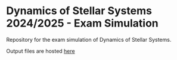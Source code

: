 # Dynamics of Stellar Systems 2024/2025 - Exam Simulation

Repository for the exam simulation of Dynamics of Stellar Systems.

Output files are hosted [here](https://drive.google.com/drive/folders/1OXazgMefavKFo-hUjO24aqZ9thMcol9i?usp=sharing)
